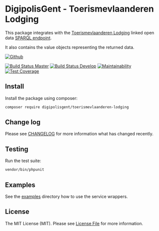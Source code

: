 # DigipolisGent - Toerismevlaanderen Lodging

This package integrates with the [Toerismevlaanderen Lodging][tv.lodging] linked
open data [SPARQL endpoint][tv.lodging.sparql].

It also contains the value objects representing the returned data.

[![Github][github-badge]][github-link]

[![Build Status Master][travis-master-badge]][travis-master-link]
[![Build Status Develop][travis-develop-badge]][travis-develop-link]
[![Maintainability][codeclimate-maint-badge]][codeclimate-maint-link]
[![Test Coverage][codeclimate-cover-badge]][codeclimate-cover-link]

## Install

Install the package using composer:

```bash
composer require digipolisgent/toerismevlaanderen-lodging
```

## Change log

Please see [CHANGELOG](CHANGELOG.md) for more information what has changed
recently.

## Testing

Run the test suite:

``` bash
vendor/bin/phpunit
```

## Examples

See the [examples](examples) directory how to use the service wrappers.

## License

The MIT License (MIT). Please see [License File](LICENSE.md) for more
information.

[tv.lodging]: https://data.toerismevlaanderen.be/linked-data-gebruik
[tv.lodging.sparql]: https://linked.toerismevlaanderen.be/sparql

[github-badge]: https://img.shields.io/badge/github-DigipolisGent_Toerismevlaanderen_Lodging-blue.svg?logo=github
[github-link]: https://github.com/digipolisgent/php_package_dg-toerismevlaanderen-lodging

[travis-master-badge]: https://travis-ci.com/digipolisgent/php_package_dg-toerismevlaanderen-lodging.svg?token=anXPs46DEwgxP8RmJPAJ&branch=master "Travis build master"
[travis-master-link]: https://travis-ci.com/digipolisgent/php_package_dg-toerismevlaanderen-lodging/branches
[travis-develop-badge]: https://travis-ci.com/digipolisgent/php_package_dg-toerismevlaanderen-lodging.svg?token=anXPs46DEwgxP8RmJPAJ&branch=develop "Travis build develop"
[travis-develop-link]: https://travis-ci.com/digipolisgent/php_package_dg-toerismevlaanderen-lodging/branches

[codeclimate-maint-badge]: https://api.codeclimate.com/v1/badges/c837ebbed37a47b41c38/maintainability
[codeclimate-maint-link]: https://codeclimate.com/repos/5d5d2ccb4626e0019f00d14b/maintainability
[codeclimate-cover-badge]: https://api.codeclimate.com/v1/badges/c837ebbed37a47b41c38/test_coverage
[codeclimate-cover-link]: https://codeclimate.com/repos/5d5d2ccb4626e0019f00d14b/test_coverage
